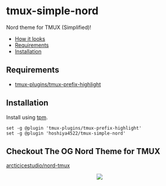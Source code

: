 # tmux-simple-nord

Nord theme for TMUX (Simplified)!

- [How it looks](#how-it-looks)
- [Requirements](#requirements)
- [Installation](#installation)

<!--
## How it looks

![How tmux-onedark looks]()
		-->	

## Requirements

* [tmux-plugins/tmux-prefix-highlight](https://github.com/tmux-plugins/tmux-prefix-highlight)

## Installation

Install using [tpm](https://github.com/tmux-plugins/tpm).

```tmux
set -g @plugin 'tmux-plugins/tmux-prefix-highlight'
set -g @plugin 'hoshiya4522/tmux-simple-nord'
```

## Checkout The OG Nord Theme for TMUX

[arcticicestudio/nord-tmux](https://github.com/arcticicestudio/nord-tmux)

<p align="center"><img src="https://raw.githubusercontent.com/arcticicestudio/nord-docs/develop/assets/images/nord/repository-footer-separator.svg?sanitize=true" /></p>
